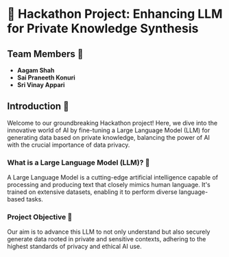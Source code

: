 # 🚀 Hackathon Project: Enhancing LLM for Private Knowledge Synthesis

## Team Members 👥

- **Aagam Shah** 
- **Sai Praneeth Konuri** 
- **Sri Vinay Appari** 

## Introduction 🌟

Welcome to our groundbreaking Hackathon project! Here, we dive into the innovative world of AI by fine-tuning a Large Language Model (LLM) for generating data based on private knowledge, balancing the power of AI with the crucial importance of data privacy.

### What is a Large Language Model (LLM)? 🤖

A Large Language Model is a cutting-edge artificial intelligence capable of processing and producing text that closely mimics human language. It's trained on extensive datasets, enabling it to perform diverse language-based tasks.

### Project Objective 🎯

Our aim is to advance this LLM to not only understand but also securely generate data rooted in private and sensitive contexts, adhering to the highest standards of privacy and ethical AI use.

